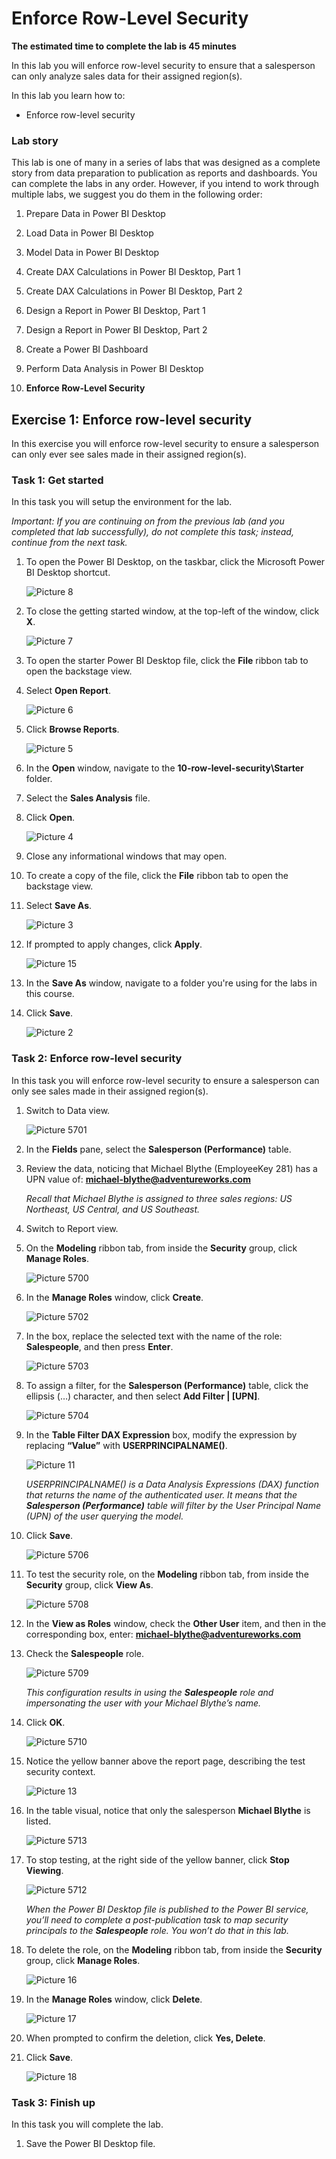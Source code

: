 # **Enforce Row-Level Security**

**The estimated time to complete the lab is 45 minutes**

In this lab you will enforce row-level security to ensure that a salesperson can only analyze sales data for their assigned region(s).

In this lab you learn how to:


- Enforce row-level security

### **Lab story**

This lab is one of many in a series of labs that was designed as a complete story from data preparation to publication as reports and dashboards. You can complete the labs in any order. However, if you intend to work through multiple labs, we suggest you do them in the following order:

1. Prepare Data in Power BI Desktop

2. Load Data in Power BI Desktop

3. Model Data in Power BI Desktop

5. Create DAX Calculations in Power BI Desktop, Part 1

6. Create DAX Calculations in Power BI Desktop, Part 2

7. Design a Report in Power BI Desktop, Part 1

8. Design a Report in Power BI Desktop, Part 2

9. Create a Power BI Dashboard

10. Perform Data Analysis in Power BI Desktop

11. **Enforce Row-Level Security**

## **Exercise 1: Enforce row-level security**

In this exercise you will enforce row-level security to ensure a salesperson can only ever see sales made in their assigned region(s).

### **Task 1: Get started**

In this task you will setup the environment for the lab.

*Important: If you are continuing on from the previous lab (and you completed that lab successfully), do not complete this task; instead, continue from the next task.*

1. To open the Power BI Desktop, on the taskbar, click the Microsoft Power BI Desktop shortcut.

	![Picture 8](Linked_image_Files/04-configure-data-model-in-power-bi-desktop-advanced_image1.png)

1. To close the getting started window, at the top-left of the window, click **X**.

	![Picture 7](Linked_image_Files/04-configure-data-model-in-power-bi-desktop-advanced_image2.png)

1. To open the starter Power BI Desktop file, click the **File** ribbon tab to open the backstage view.

1. Select **Open Report**.

	![Picture 6](Linked_image_Files/04-configure-data-model-in-power-bi-desktop-advanced_image3.png)

1. Click **Browse Reports**.

	![Picture 5](Linked_image_Files/04-configure-data-model-in-power-bi-desktop-advanced_image4.png)

1. In the **Open** window, navigate to the **10-row-level-security\Starter** folder.

1. Select the **Sales Analysis** file.

1. Click **Open**.

	![Picture 4](Linked_image_Files/04-configure-data-model-in-power-bi-desktop-advanced_image5.png)

1. Close any informational windows that may open.

1. To create a copy of the file, click the **File** ribbon tab to open the backstage view.

1. Select **Save As**.

	![Picture 3](Linked_image_Files/04-configure-data-model-in-power-bi-desktop-advanced_image6.png)

1. If prompted to apply changes, click **Apply**.

	![Picture 15](Linked_image_Files/04-configure-data-model-in-power-bi-desktop-advanced_image7.png)

1. In the **Save As** window, navigate to a folder you're using for the labs in this course.

1. Click **Save**.

	![Picture 2](Linked_image_Files/04-configure-data-model-in-power-bi-desktop-advanced_image8.png)

### **Task 2: Enforce row-level security**

In this task you will enforce row-level security to ensure a salesperson can only see sales made in their assigned region(s).

1. Switch to Data view.

	![Picture 5701](Linked_image_Files/04-configure-data-model-in-power-bi-desktop-advanced_image20.png)

2. In the **Fields** pane, select the **Salesperson (Performance)** table.

3. Review the data, noticing that Michael Blythe (EmployeeKey 281) has a UPN value of: **michael-blythe@adventureworks.com**

	*Recall that Michael Blythe is assigned to three sales regions: US Northeast, US Central, and US Southeast.*

4. Switch to Report view.

5. On the **Modeling** ribbon tab, from inside the **Security** group, click **Manage Roles**.

	![Picture 5700](Linked_image_Files/04-configure-data-model-in-power-bi-desktop-advanced_image21.png)

6. In the **Manage Roles** window, click **Create**.

	![Picture 5702](Linked_image_Files/04-configure-data-model-in-power-bi-desktop-advanced_image22.png)

7. In the box, replace the selected text with the name of the role: **Salespeople**, and then press **Enter**.

	![Picture 5703](Linked_image_Files/04-configure-data-model-in-power-bi-desktop-advanced_image23.png)

8. To assign a filter, for the **Salesperson (Performance)** table, click the ellipsis (…) character, and then select **Add Filter \| [UPN]**.

	![Picture 5704](Linked_image_Files/04-configure-data-model-in-power-bi-desktop-advanced_image24.png)

9. In the **Table Filter DAX Expression** box, modify the expression by replacing **“Value”** with **USERPRINCIPALNAME()**.

	![Picture 11](Linked_image_Files/04-configure-data-model-in-power-bi-desktop-advanced_image25.png)

	*USERPRINCIPALNAME() is a Data Analysis Expressions (DAX) function that returns the name of the authenticated user. It means that the **Salesperson (Performance)** table will filter by the User Principal Name (UPN) of the user querying the model.*

10. Click **Save**.

	![Picture 5706](Linked_image_Files/04-configure-data-model-in-power-bi-desktop-advanced_image26.png)

11. To test the security role, on the **Modeling** ribbon tab, from inside the **Security** group, click **View As**.

	![Picture 5708](Linked_image_Files/04-configure-data-model-in-power-bi-desktop-advanced_image27.png)

12. In the **View as Roles** window, check the **Other User** item, and then in the corresponding box, enter: **michael-blythe@adventureworks.com**

13. Check the **Salespeople** role.

	![Picture 5709](Linked_image_Files/04-configure-data-model-in-power-bi-desktop-advanced_image28.png)

	*This configuration results in using the **Salespeople** role and impersonating the user with your Michael Blythe’s name.*

14. Click **OK**.

	![Picture 5710](Linked_image_Files/04-configure-data-model-in-power-bi-desktop-advanced_image29.png)

15. Notice the yellow banner above the report page, describing the test security context.

	![Picture 13](Linked_image_Files/04-configure-data-model-in-power-bi-desktop-advanced_image30.png)

16. In the table visual, notice that only the salesperson **Michael Blythe** is listed.

	![Picture 5713](Linked_image_Files/04-configure-data-model-in-power-bi-desktop-advanced_image31.png)

17. To stop testing, at the right side of the yellow banner, click **Stop Viewing**.

	![Picture 5712](Linked_image_Files/04-configure-data-model-in-power-bi-desktop-advanced_image32.png)

	*When the Power BI Desktop file is published to the Power BI service, you’ll need to complete a post-publication task to map security principals to the **Salespeople** role. You won’t do that in this lab.*

18. To delete the role, on the **Modeling** ribbon tab, from inside the **Security** group, click **Manage Roles**.

	![Picture 16](Linked_image_Files/04-configure-data-model-in-power-bi-desktop-advanced_image33.png)

19. In the **Manage Roles** window, click **Delete**.

	![Picture 17](Linked_image_Files/04-configure-data-model-in-power-bi-desktop-advanced_image34.png)

20. When prompted to confirm the deletion, click **Yes, Delete**.

21. Click **Save**.

	![Picture 18](Linked_image_Files/04-configure-data-model-in-power-bi-desktop-advanced_image35.png)

### **Task 3: Finish up**

In this task you will complete the lab.

1. Save the Power BI Desktop file.
